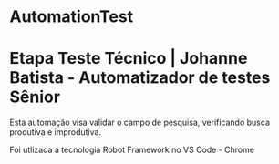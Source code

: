 # AutomationTest

# Etapa Teste Técnico | Johanne Batista - Automatizador de testes Sênior

Esta automação visa validar o campo de pesquisa, verificando busca produtiva e improdutiva.

Foi utlizada a tecnologia Robot Framework no VS Code - Chrome
